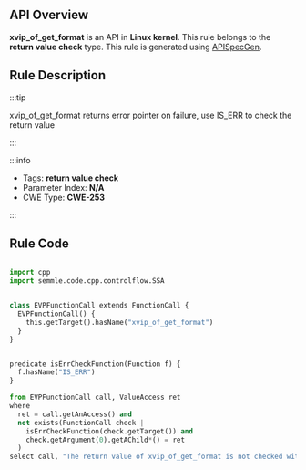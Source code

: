 ---
---


## API Overview
**xvip_of_get_format** is an API in **Linux kernel**. This rule belongs to the **return value check** type. This rule is generated using [APISpecGen](../../tools/APISpecGen).
## Rule Description

:::tip

xvip_of_get_format returns error pointer on failure, use IS_ERR to check the return value

:::

:::info

- Tags: **return value check**
- Parameter Index: **N/A**
- CWE Type: **CWE-253**

:::

## Rule Code
```python

import cpp
import semmle.code.cpp.controlflow.SSA


class EVPFunctionCall extends FunctionCall {
  EVPFunctionCall() {
    this.getTarget().hasName("xvip_of_get_format")
  }
}


predicate isErrCheckFunction(Function f) {
  f.hasName("IS_ERR") 
}

from EVPFunctionCall call, ValueAccess ret
where
  ret = call.getAnAccess() and
  not exists(FunctionCall check |
    isErrCheckFunction(check.getTarget()) and
    check.getArgument(0).getAChild*() = ret
  )
select call, "The return value of xvip_of_get_format is not checked with IS_ERR."
    
```